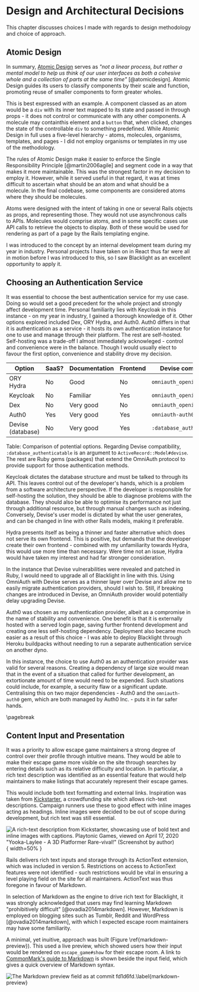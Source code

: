 # Design and Architectural Decisions

<!--
This should explain the design technique chosen (and justify why it is
appropriate) from the various ones available; it should select a suitable subset
of the things described in the analysis chapter and develop a design. Where
trade-offs exist between different designs, the chosen approach should be
justified. Suitable diagram-techniques (e.g. UML, other drawings) should be used
where appropriate. If a method is applied selectively, explain which parts were
used and why. Experimental projects should pay careful attention to control
conditions, samples selected, etc. to ensure a valid result.
-->

This chapter discusses choices I made with regards to design methodology and
choice of approach. 

## Atomic Design

In summary, [Atomic Design](https://atomicdesign.bradfrost.com/chapter-2/)
serves as *"not a linear process, but rather a mental model to help us think of
our user interfaces as both a cohesive whole and a collection of parts *at the
same time*"* [@atomicdesign]. Atomic Design guides its users to classify
components by their scale and function, promoting reuse of smaller components to
form greater wholes.

This is best expressed with an example. A component classed as an atom would be
a `div` with its inner text mapped to its state and passed in through props - it
does not control or communicate with any other components. A molecule may
containthis element and a `button` that, when clicked, changes the state of the
controllable `div` to something predefined. While Atomic Design in full uses a
five-level hierarchy - atoms, molecules, organisms, templates, and pages - I
did not employ organisms or templates in my use of the methodology.

The rules of Atomic Design make it easier to enforce the Single Responsibility
Principle [@martin2006agile] and segment code in a way that makes it more
maintainable. This was the strongest factor in my decision to employ it.
However, while it served useful in that regard, it was at times difficult to
ascertain what should be an atom and what should be a molecule. In the final
codebase, some components are considered atoms where they should be molecules.

Atoms were designed with the intent of taking in one or several Rails objects as
props, and representing those. They would not use asynchronous calls to APIs.
Molecules would comprise atoms, and in some specific cases use API calls to
retrieve the objects to display. Both of these would be used for rendering as
part of a page by the Rails templating engine.

I was introduced to the concept by an internal development team during my year
in industry. Personal projects I have taken on in React thus far were all in
motion before I was introduced to this, so I saw Blacklight as an excellent
opportunity to apply it.

## Choosing an Authentication Service

It was essential to choose the best authentication service for my use case.
Doing so would set a good precedent for the whole project and strongly affect
development time. Personal familiarity lies with Keycloak in this instance - on
my year in industry, I gained a thorough knowledge of it. Other options explored
included Dex, ORY Hydra, and Auth0. Auth0 differs in that it is authentication
as a service - it hosts its own authentication instance for one to use and
manage through their platform. The rest are self-hosted. Self-hosting was a
trade-off I almost immediately acknowleged - control and convenience were in the
balance. Though I would usually elect to favour the first option, convenience
and stability drove my decision.

| Option            | SaaS?      | Documentation | Frontend   | Devise compatibility        |
|-------------------|------------|---------------|------------|-----------------------------|
| ORY Hydra         | No         | Good          | No         | `omniauth_openid_connect`   |
| Keycloak          | No         | Familiar      | Yes        | `omniauth_openid_connect`   |
| Dex               | No         | Very good     | No         | `omniauth_openid_connect`   |
| Auth0             | Yes        | Very good     | Yes        | `omniauth-auth0`            |
| Devise (database) | No         | Very good     | Yes        | `:database_authenticatable` |

Table: Comparison of potential options. Regarding Devise compatibility,
`:database_authenticatable` is an argument to `ActiveRecord::Model#devise`. The
rest are Ruby gems (packages) that extend the OmniAuth protocol to provide
support for those authentication methods.

Keycloak dictates the database structure and must be talked to through its API.
This leaves control out of the developer's hands, which is a problem from a
software architecture perspective. If the developer is responsible for
self-hosting the solution, they should be able to diagnose problems with the
database. They should also be able to optimise its performance not just through
additional resource, but through manual changes such as indexing. Conversely,
Devise's user model is dictated by what the user generates, and can be changed
in line with other Rails models, making it preferable.

Hydra presents itself as being a thinner and faster alternative which does not
serve its own frontend. This is positive, but demands that the developer create
their own frontend - combined with my unfamiliarity towards Hydra, this would
use more time than necessary. Were time not an issue, Hydra would have taken my
interest and had far stronger consideration. 

In the instance that Devise vulnerabilities were revealed and patched in Ruby, I
would need to upgrade all of Blacklight in line with this. Using OmniAuth with
Devise serves as a thinner layer over Devise and allow me to easily migrate
authentication providers, should I wish to. Still, if breaking changes are
introduced in Devise, an OmniAuth provider would potentially delay upgrading
Devise.

Auth0 was chosen as my authentication provider, albeit as a compromise in the
name of stability and convenience. One benefit is that it is externally hosted
with a served login page, saving further frontend development and creating one
less self-hosting dependency. Deployment also became much easier as a result of
this choice - I was able to deploy Blacklight through Heroku buildpacks without
needing to run a separate authentication service on another dyno.

In this instance, the choice to use Auth0 as an authentication provider was
valid for several reasons. Creating a dependency of large size would mean that
in the event of a situation that called for further development, an extortionate
amount of time would need to be expended. Such situations could include, for
example, a security flaw or a significant update. Centralising this on two major
dependencies - Auth0 and the `omniauth-auth0` gem, which are both managed by
Auth0 Inc. - puts it in far safer hands.

\pagebreak

## Content Input and Presentation

It was a priority to allow escape game maintainers a strong degree of control
over their profile through intuitive means. They would be able to make their
escape game more visible on the site through searches by entering details such
as its relative difficulty and location. In particular, a rich text description
was identified as an essential feature that would help maintainers to make
listings that accurately represent their escape games.

This would include both text formatting and external links. Inspiration was
taken from [Kickstarter](https://kickstarter.com), a crowdfunding site which
allows rich-text descriptions. Campaign runners use these to good effect with
inline images acting as headings. Inline images were decided to be out of scope
during development, but rich text was still essential.

![A rich-text description from Kickstarter, showcasing use of bold text and
inline images with captions. Playtonic Games, viewed on April 17, 2020
"Yooka-Laylee - A 3D Platformer Rare-vival!" (Screenshot by
author)](kickstarter.png){ width=50% }

Rails delivers rich text inputs and storage through its ActionText extension,
which was included in version 5. Restrictions on access to ActionText features
were not identified - such restrictions would be vital in ensuring a level
playing field on the site for all maintainers. ActionText was thus foregone in
favour of Markdown. 

In selection of Markdown as the engine to drive rich text for Blacklight, it was
strongly acknowledged that users may find learning Markdown "prohibitively
difficult" [@ovadia2014markdown]. However, Markdown is employed on blogging
sites such as Tumblr, Reddit and WordPress [@ovadia2014markdown], with which I
expected escape room maintainers may have some familiarity.

A minimal, yet inuitive, approach was built (Figure \ref{markdown-preview}).
This used a live preview, which showed users how their input would be rendered
on `escape_game#show` for their escape room. A link to [CommonMark's guide to
Markdown](https://commonmark.org/help/) is shown beside the input field, which
gives a quick overview of Markdown syntax.

![The Markdown preview field as at commit
`fd1d6fd`.\label{markdown-preview}](markdown-preview.png)